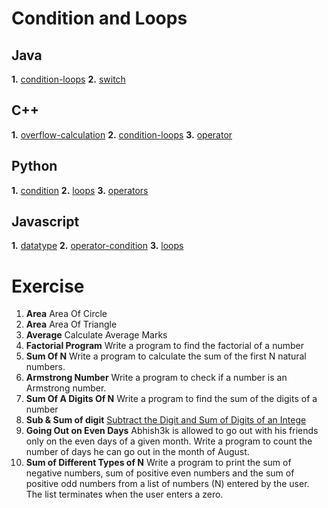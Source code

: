 # Condition and Loops
## Java
**1.** [condition-loops](https://youtu.be/ldYLYRNaucM?si=PjdRJI4mSgh9ETc4)
**2.** [switch](https://youtu.be/ldYLYRNaucM?si=PjdRJI4mSgh9ETc4)

## C++ 
**1.** [overflow-calculation](https://youtu.be/9S-b52CSCbQ?si=c4awgNecA0yOHcgK)
**2.** [condition-loops](https://youtu.be/AxB78suyqr8?si=wgx3hWdAM3PKleBo)
**3.** [operator](https://youtu.be/HI0mNthclGE?si=7YxcVX8KC45vgC2J)

## Python
**1.** [condition](https://youtu.be/ceiuLR2ysas?si=sdangQP6eGajelsF)
**2.** [loops](https://youtu.be/S73thl0AyFU?si=LDZn8pivse5ffDdJ)
**3.** [operators](https://youtu.be/V6N_PUYG8LM?si=_frq5O1kG5C6sKAw)

## Javascript
**1.** [datatype](https://youtu.be/ajdRvxDWH4w?si=hBcFm1A0NepjblnF)
**2.** [operator-condition](https://youtu.be/Zg4-uSjxosE?si=KXpoviTOTFnMdZVF)
**3.** [loops](https://youtu.be/UmRtFFSDSFo?si=KE1gXxWlVebkrnj4)

# Exercise
1. **Area** Area Of Circle 
2. **Area** Area Of Triangle
3. **Average** Calculate Average Marks
4. **Factorial Program**  Write a program to find the factorial of a number
5. **Sum Of N**  Write a program to calculate the sum of the first N natural numbers.
6. **Armstrong Number**  Write a program to check if a number is an Armstrong number.
7. **Sum Of A Digits Of N**  Write a program to find the sum of the digits of a number
8. **Sub & Sum of digit** [Subtract the Digit and Sum of Digits of an Intege](https://leetcode.com/problems/subtract-the-product-and-sum-of-digits-of-an-integer/)
9. **Going Out on Even Days** Abhish3k is allowed to go out with his friends only on the even days of a given month. Write a program to count the number of days he can go out in the month of August.
10. **Sum of Different Types of N** Write a program to print the sum of negative numbers, sum of positive even numbers and the sum of positive odd numbers from a list of numbers (N) entered by the user. The list terminates when the user enters a zero.
